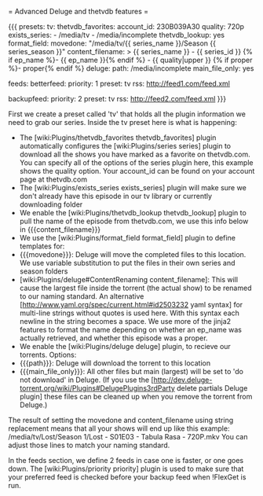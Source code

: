 = Advanced Deluge and thetvdb features =

{{{
presets:
  tv:
    thetvdb_favorites:
      account_id: 230B039A30
      quality: 720p
    exists_series:
      - /media/tv
      - /media/incomplete
    thetvdb_lookup: yes
    format_field:
      movedone: "/media/tv/{{ series_name }}/Season {{ series_season }}"
      content_filename: >
        {{ series_name }} - {{ series_id }}
        {% if ep_name %}- {{ ep_name }}{% endif %} - {{ quality|upper }}
        {% if proper %}- proper{% endif %}
    deluge:
      path: /media/incomplete
      main_file_only: yes

feeds:
  betterfeed:
    priority: 1
    preset: tv
    rss: http://feed1.com/feed.xml

  backupfeed:
    priority: 2
    preset: tv
    rss: http://feed2.com/feed.xml
}}}

First we create a preset called 'tv' that holds all the plugin information we need to grab our series. Inside the tv preset here is what is happening:
 - The [wiki:Plugins/thetvdb_favorites thetvdb_favorites] plugin automatically configures the [wiki:Plugins/series series] plugin to download all the shows you have marked as a favorite on thetvdb.com. You can specify all of the options of the series plugin here, this example shows the quality option. Your account_id can be found on your account page at thetvdb.com
 - The [wiki:Plugins/exists_series exists_series] plugin will make sure we don't already have this episode in our tv library or currently downloading folder
 - We enable the [wiki:Plugins/thetvdb_lookup thetvdb_lookup] plugin to pull the name of the episode from thetvdb.com, we use this info below in {{{content_filename}}}
 - We use the [wiki:Plugins/format_field format_field] plugin to define templates for:
  - {{{movedone}}}: Deluge will move the completed files to this location. We use variable substitution to put the files in their own series and season folders
  - [wiki:Plugins/deluge#ContentRenaming content_filename]: This will cause the largest file inside the torrent (the actual show) to be renamed to our naming standard. An alternative [http://www.yaml.org/spec/current.html#id2503232 yaml syntax] for multi-line strings without quotes is used here. With this syntax each newline in the string becomes a space. We use more of the jinja2 features to format the name depending on whether an ep_name was actually retrieved, and whether this episode was a proper. 
 - We enable the [wiki:Plugins/deluge deluge] plugin, to recieve our torrents. Options:
  - {{{path}}}: Deluge will download the torrent to this location
  - {{{main_file_only}}}: All other files but main (largest) will be set to 'do not download' in Deluge. (If you use the [http://dev.deluge-torrent.org/wiki/Plugins#DelugePlugins3rdParty delete partials Deluge plugin] these files can be cleaned up when you remove the torrent from Deluge.) 

The result of setting the movedone and content_filename using string replacement means that all your shows will end up like this example:
 /media/tv/Lost/Season 1/Lost - S01E03 - Tabula Rasa - 720P.mkv
You can adjust those lines to match your naming standard.

In the feeds section, we define 2 feeds in case one is faster, or one goes down. The [wiki:Plugins/priority priority] plugin is used to make sure that your preferred feed is checked before your backup feed when !FlexGet is run.
